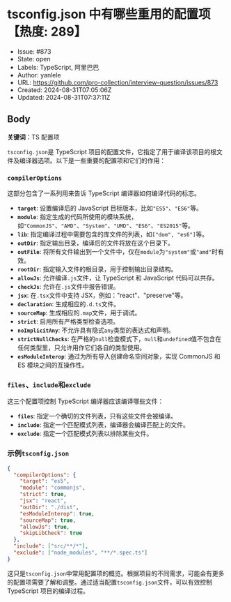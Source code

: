 # tsconfig.json 中有哪些重用的配置项【热度: 289】

- Issue: #873
- State: open
- Labels: TypeScript, 阿里巴巴
- Author: yanlele
- URL: https://github.com/pro-collection/interview-question/issues/873
- Created: 2024-08-31T07:05:06Z
- Updated: 2024-08-31T07:37:11Z

## Body

**关键词**：TS 配置项

`tsconfig.json`是 TypeScript 项目的配置文件，它指定了用于编译该项目的根文件及编译器选项。以下是一些重要的配置项和它们的作用：

### `compilerOptions`

这部分包含了一系列用来告诉 TypeScript 编译器如何编译代码的标志。

- **`target`**: 设置编译后的 JavaScript 目标版本，比如`"ES5"`、`"ES6"`等。
- **`module`**: 指定生成的代码所使用的模块系统，如`"CommonJS"`、`"AMD"`、`"System"`、`"UMD"`、`"ES6"`、`"ES2015"`等。
- **`lib`**: 指定编译过程中需要包含的库文件的列表，如`["dom", "es6"]`等。
- **`outDir`**: 指定输出目录，编译后的文件将放在这个目录下。
- **`outFile`**: 将所有文件输出到一个文件中，仅在`module`为`"system"`或`"amd"`时有效。
- **`rootDir`**: 指定输入文件的根目录，用于控制输出目录结构。
- **`allowJs`**: 允许编译`.js`文件，让 TypeScript 和 JavaScript 代码可以共存。
- **`checkJs`**: 允许在`.js`文件中报告错误。
- **`jsx`**: 在`.tsx`文件中支持 JSX，例如："react"、"preserve"等。
- **`declaration`**: 生成相应的`.d.ts`文件。
- **`sourceMap`**: 生成相应的`.map`文件，用于调试。
- **`strict`**: 启用所有严格类型检查选项。
- **`noImplicitAny`**: 不允许具有隐式`any`类型的表达式和声明。
- **`strictNullChecks`**: 在严格的`null`检查模式下，`null`和`undefined`值不包含在任何类型里，只允许用作它们各自的类型使用。
- **`esModuleInterop`**: 通过为所有导入创建命名空间对象，实现 CommonJS 和 ES 模块之间的互操作性。

### `files`、`include`和`exclude`

这三个配置项控制 TypeScript 编译器应该编译哪些文件：

- **`files`**: 指定一个确切的文件列表，只有这些文件会被编译。
- **`include`**: 指定一个匹配模式列表，编译器会编译匹配上的文件。
- **`exclude`**: 指定一个匹配模式列表以排除某些文件。

### 示例`tsconfig.json`

```json
{
  "compilerOptions": {
    "target": "es5",
    "module": "commonjs",
    "strict": true,
    "jsx": "react",
    "outDir": "./dist",
    "esModuleInterop": true,
    "sourceMap": true,
    "allowJs": true,
    "skipLibCheck": true
  },
  "include": ["src/**/*"],
  "exclude": ["node_modules", "**/*.spec.ts"]
}
```

这只是`tsconfig.json`中常用配置项的概览。根据项目的不同需求，可能会有更多的配置项需要了解和调整。通过适当配置`tsconfig.json`文件，可以有效控制 TypeScript 项目的编译过程。

